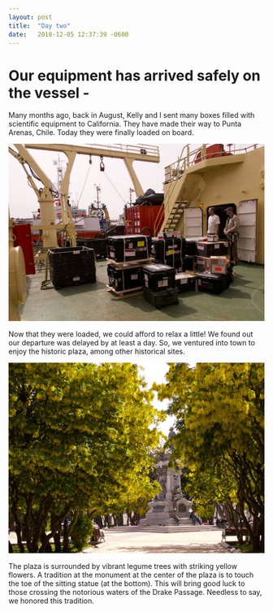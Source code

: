 ```yaml
---
layout: post
title:  "Day two"
date:   2018-12-05 12:37:39 -0600
---
```

# Our equipment has arrived safely on the vessel - 
Many months ago, back in August, Kelly and I sent many boxes filled with scientific equipment to California. They have made their way to Punta Arenas, Chile. Today they were finally loaded on board. 

![Loaded!](/assets/blog_photos/181205/p1060057.jpg)

Now that they were loaded, we could afford to relax a little! We found out our departure was delayed by at least a day. So, we ventured into town to enjoy the historic plaza, among other historical sites.

![Plaza!](/assets/blog_photos/181205/p1060074.jpg)

The plaza is surrounded by vibrant legume trees with striking yellow flowers. A tradition at the monument at the center of the plaza is to touch the toe of the sitting statue (at the bottom). This will bring good luck to those crossing the notorious waters of the Drake Passage. Needless to say, we honored this tradition.
